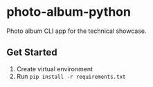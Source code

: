 # photo-album-python
Photo album CLI app for the technical showcase.

## Get Started
1. Create virtual environment
2. Run `pip install -r requirements.txt`
